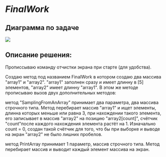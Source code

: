 # *__FinalWork__*


## Диаграмма по задаче

![ ](C:\Users\3\Desktop\Block_results\diagram.png)

## Описание решения:
Прописсываю команду отчистки экрана при старте (для удобства).

Создаю метод под названием FinalWork в котором 
создаю два массива "array1" и "array2". "array1"
заполнен сразу и имеет длинну в [5] элементов, 
"array2" имеет длинну "array1". В этом же методе
прописываю вызов двух дополнительных методов:

метод "SamplingFromAnArray" принимает два параметра,
два массива строчного типа. Метод перебирает массив 
"array1" и ищет элементы, длинна которых меньше или 
равна 3, при нахождении такого элемента, его записывает 
в массив "array2" на позицию "array2[count]", счётчик 
"count"после каждого нахождения элемента растёт на 1. 
Изначально count = 0, создан такой счётчик для того, 
что бы при выборке и выводе на экран "array2" 
не было лишних пробелов.

метод PrintArray принимает 1 параметр, массив строчного 
типа. Метод перебирает массив и выводит каждый элемент
массива на экран.